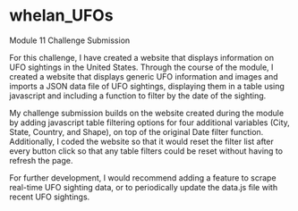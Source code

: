 # whelan_UFOs
Module 11 Challenge Submission

For this challenge, I have created a website that displays information on UFO sightings in the United States. Through the course of the module, I created a website that displays generic UFO information and images and imports a JSON data file of UFO sightings, displaying them in a table using javascript and including a function to filter by the date of the sighting.

My challenge submission builds on the website created during the module by adding javascript table filtering options for four additional variables (City, State, Country, and Shape), on top of the original Date filter function. Additionally, I coded the website so that it would reset the filter list after every button click so that any table filters could be reset without having to refresh the page.

For further development, I would recommend adding a feature to scrape real-time UFO sighting data, or to periodically update the data.js file with recent UFO sightings.
